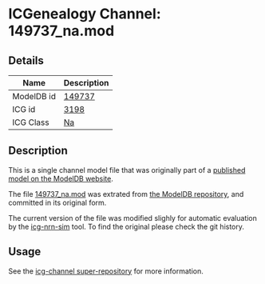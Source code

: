 # ICGenealogy Channel: 149737\_na.mod

## Details

Name | Description
---- | -----------
ModelDB id | [149737](http://senselab.med.yale.edu/ModelDB/ShowModel.cshtml?model=149737)
ICG id | [3198](http://icg.neurotheory.ox.ac.uk/channels/2/3198)
ICG Class | [Na](http://icg.neurotheory.ox.ac.uk/channels/2)

## Description

This is a single channel model file that was originally part of a [published model on the ModelDB website](http://senselab.med.yale.edu/mModelDB/ShowModel.cshtml?model=149737).


The file [149737\_na.mod](149737_na.mod) was extrated from [the ModelDB repository](http://senselab.med.yale.edu/ModelDB/ShowModel.cshtml?model=149737), and committed in its original form.

The current version of the file was modified slighly for automatic evaluation by the [icg-nrn-sim](https://github.com/icgenealogy/icg-nrn-sim) tool. To find the original please check the git history.


## Usage

See the [icg-channel super-repository](https://github.com/icgenealogy/icg-channels) for more information.